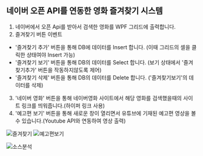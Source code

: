 ## 네이버 오픈 API를 연동한 영화 즐겨찾기 시스템
1. 네이버에서 오픈 Api를 받아서 검색한 영화를 WPF 그리드에 출력합니다.
2. 즐겨찾기 버튼 이벤트
- '즐겨찾기 추가' 버튼을 통해 DB에 데이터를 Insert 합니다. (이때 그리드의 셀을 클릭한 상태여야 Insert 가능)
- '즐겨찾기 보기' 버튼을 통해 DB의 데이터를 Select 합니다. (보기 상태에서 '즐겨찾기추가' 버튼을 작동하지않도록 제어)
- '즐겨찾기 삭제' 버튼을 통해 DB의 데이터를 Delete 합니다. ('즐겨찾기보기'의 데이터를 삭제)
3. '네이버 영화' 버튼을 통해 네이버영화 사이트에서 해당 영화를 검색했을때의 사이트 링크를 띄워줍니다.(하이퍼 링크 사용)
4. '예고편 보기' 버튼을 통해 새로운 창이 열리면서 유튜브에 기재된 예고편 영상을 볼 수 있습니다.(Youtube API와 연동하여 영상 출력)

![즐겨찾기](https://github.com/SeoDongWoo1216/MiniProject_Desktop/blob/main/WPFMiniProject/210401_NaverMovieFinderApp/result_Image/210401_NaverMovieFinderApp_result_001.gif "즐겨찾기 이벤트(인셉션검색으로 시작)")
![예고편보기](https://github.com/SeoDongWoo1216/MiniProject_Desktop/blob/main/WPFMiniProject/210401_NaverMovieFinderApp/result_Image/210401_NaverMovieFinderApp_result_002.gif "예고편(예고편보기 버튼으로 시작)")

![소스분석](https://github.com/SeoDongWoo1216/MiniProject_Desktop/tree/main/WPFMiniProject/210401_NaverMovieFinderApp)
